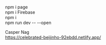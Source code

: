 npm i page \
npm i Firebase \
npm i \
npm run dev -- --open

Casper Nag \
https://celebrated-beijinho-92ebdd.netlify.app/
